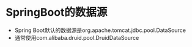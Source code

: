 # SpringBoot的数据源
- Spring Boot默认的数据源是org.apache.tomcat.jdbc.pool.DataSource
- 通常使用com.alibaba.druid.pool.DruidDataSource